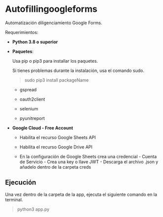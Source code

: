 # Autofillingoogleforms

Automatización diligenciamiento Google Forms.

Requerimientos:

* **Python 3.8 o superior**

* **Paquetes**:

  Usa pip o pip3 para installar los paquetes. 
  
  Si tienes problemas durante la instalación, usa el comando sudo.
  
  > sudo pip3 install packageName

  -  gspread

  -  oauth2client

  -  selenium

  -  pyunitreport




* **Google Cloud - Free Account**

  -  Habilita el recurso Google Sheets API
   
  -  Habilita el recurso Google Drive API
  
  -  En la configuración de Google Sheets crea una credencial - Cuenta de Servicio - Crea una key o llave JWT - Descarga el archivo .json y añadelo dentro de la carpeta creds


## Ejecución

Una vez dentro de la carpeta de la app,
ejecuta el siguiente comando en la terminal.

> python3 app.py
